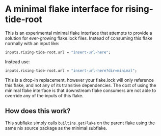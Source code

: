 # A minimal flake interface for rising-tide-root

This is an experimental minimal flake interface that attempts to provide a solution for ever-growing flake.lock files. Instead of consuming this flake normally with an input like:

```nix
inputs.rising-tide-root.url = "insert-url-here";
```

Instead use:

```nix
inputs.rising-tide-root.url = "insert-url-here?dir=minimal";
```

This is a drop-in replacement, however your flake.lock will only reference this flake,
and not any of its transitive dependencies. The cost of using the minimal flake interface
is that downstream flake consumers are not able to override any of the inputs of this flake.

## How does this work?

This subflake simply calls `builtins.getFlake` on the parent flake using the same nix source package
as the minimal subflake.
